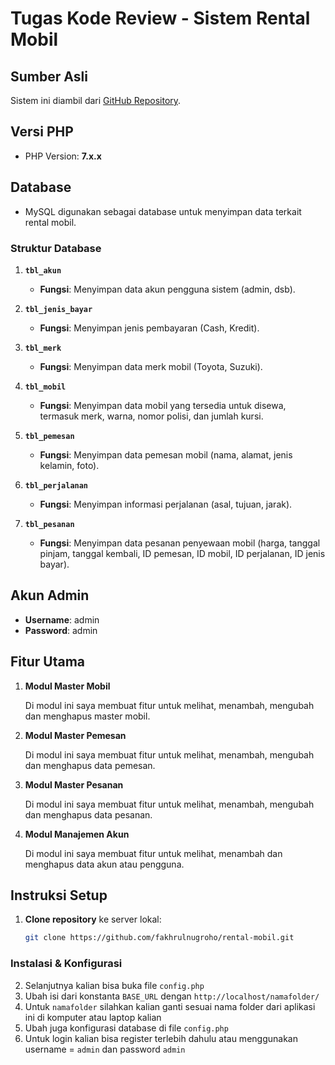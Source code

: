 # Tugas Kode Review - Sistem Rental Mobil

## Sumber Asli
Sistem ini diambil dari [GitHub Repository](https://github.com/fakhrulnugroho/rental-mobil).

## Versi PHP
- PHP Version: **7.x.x**

## Database
- MySQL digunakan sebagai database untuk menyimpan data terkait rental mobil.

### Struktur Database
1. **`tbl_akun`**
   - **Fungsi**: Menyimpan data akun pengguna sistem (admin, dsb).

2. **`tbl_jenis_bayar`**
   - **Fungsi**: Menyimpan jenis pembayaran (Cash, Kredit).

3. **`tbl_merk`**
   - **Fungsi**: Menyimpan data merk mobil (Toyota, Suzuki).

4. **`tbl_mobil`**
   - **Fungsi**: Menyimpan data mobil yang tersedia untuk disewa, termasuk merk, warna, nomor polisi, dan jumlah kursi.

5. **`tbl_pemesan`**
   - **Fungsi**: Menyimpan data pemesan mobil (nama, alamat, jenis kelamin, foto).

6. **`tbl_perjalanan`**
   - **Fungsi**: Menyimpan informasi perjalanan (asal, tujuan, jarak).

7. **`tbl_pesanan`**
   - **Fungsi**: Menyimpan data pesanan penyewaan mobil (harga, tanggal pinjam, tanggal kembali, ID pemesan, ID mobil, ID perjalanan, ID jenis bayar).

## Akun Admin
- **Username**: admin
- **Password**: admin

## Fitur Utama
1. **Modul Master Mobil**
   
   Di modul ini saya membuat fitur untuk melihat, menambah, mengubah dan menghapus master mobil.
   
2. **Modul Master Pemesan**
   
   Di modul ini saya membuat fitur untuk melihat, menambah, mengubah dan menghapus data pemesan.
   
3. **Modul Master Pesanan**

   Di modul ini saya membuat fitur untuk melihat, menambah, mengubah dan menghapus data pesanan.
   
4. **Modul Manajemen Akun**

   Di modul ini saya membuat fitur untuk melihat, menambah dan menghapus data akun atau pengguna.

## Instruksi Setup
1. **Clone repository** ke server lokal:
   ```bash
   git clone https://github.com/fakhrulnugroho/rental-mobil.git
### Instalasi & Konfigurasi
2. Selanjutnya kalian bisa buka file `config.php` 
3. Ubah isi dari konstanta `BASE_URL` dengan `http://localhost/namafolder/`
4. Untuk `namafolder` silahkan kalian ganti sesuai nama folder dari aplikasi ini di komputer atau laptop kalian
5. Ubah juga konfigurasi database di file `config.php` 
6. Untuk login kalian bisa register terlebih dahulu atau menggunakan username = `admin` dan password `admin`

